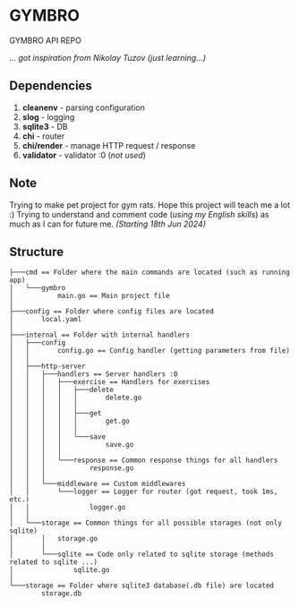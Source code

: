 # GYMBRO
GYMBRO API REPO

*... got inspiration from Nikolay Tuzov (just learning...)*

## Dependencies
1) **cleanenv** - parsing configuration
2) **slog** - logging
3) **sqlite3** - DB
4) **chi** - router
5) **chi/render** - manage HTTP request / response
6) **validator** - validator :0 (*not used*)

## Note
Trying to make pet project for gym rats. Hope this project will teach me a lot :) Trying to understand and comment code (*using my English skills*) as much as I can for future me. *(Starting 18th Jun 2024)*

## Structure
```
├───cmd == Folder where the main commands are located (such as running app)
│   └───gymbro
│           main.go == Main project file
│
├───config == Folder where config files are located
│       local.yaml
│
├───internal == Folder with internal handlers 
│   ├───config
│   │       config.go == Config handler (getting parameters from file)
│   │
│   ├───http-server
│   │   ├───handlers == Server handlers :0
│   │   │   ├───exercise == Handlers for exercises
│   │   │   │   ├───delete
│   │   │   │   │       delete.go
│   │   │   │   │
│   │   │   │   ├───get
│   │   │   │   │       get.go
│   │   │   │   │
│   │   │   │   └───save
│   │   │   │           save.go
│   │   │   │
│   │   │   └───response == Common response things for all handlers
│   │   │           response.go
│   │   │
│   │   └───middleware == Custom middlewares
│   │       └───logger == Logger for router (got request, took 1ms, etc.)
│   │               logger.go
│   │
│   └───storage == Common things for all possible storages (not only sqlite)
│       │   storage.go
│       │
│       └───sqlite == Code only related to sqlite storage (methods related to sqlite ...)
│               sqlite.go
│
└───storage == Folder where sqlite3 database(.db file) are located
        storage.db
```
